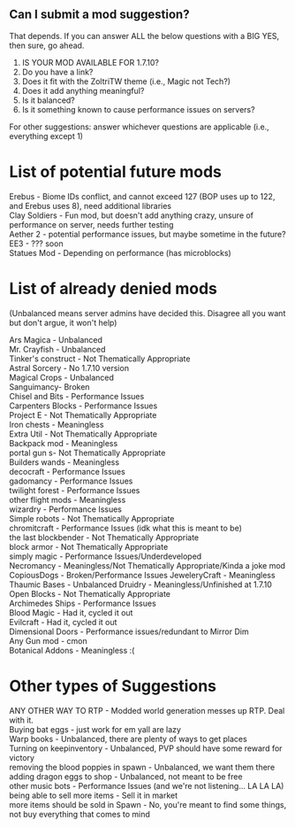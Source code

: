 ## Can I submit a mod suggestion?

That depends. If you can answer ALL the below questions with a BIG YES, then sure, go ahead.

1. IS YOUR MOD AVAILABLE FOR 1.7.10?
2. Do you have a link?
3. Does it fit with the ZoltriTW theme (i.e., Magic not Tech?)
4. Does it add anything meaningful?
5. Is it balanced?
6. Is it something known to cause performance issues on servers?

For other suggestions: answer whichever questions are applicable (i.e., everything except 1)

# List of potential future mods
Erebus - Biome IDs conflict, and cannot exceed 127 (BOP uses up to 122, and Erebus uses 8), need additional libraries  
Clay Soldiers - Fun mod, but doesn't add anything crazy, unsure of performance on server, needs further testing  
Aether 2 - potential performance issues, but maybe sometime in the future?  
EE3 - ??? soon  
Statues Mod - Depending on performance (has microblocks)  

# List of already denied mods
(Unbalanced means server admins have decided this.  Disagree all you want but don't argue, it won't help)

Ars Magica - Unbalanced  
Mr. Crayfish - Unbalanced  
Tinker's construct - Not Thematically Appropriate  
Astral Sorcery - No 1.7.10 version  
Magical Crops - Unbalanced  
Sanguimancy- Broken   
Chisel and Bits - Performance Issues  
Carpenters Blocks - Performance Issues  
Project E - Not Thematically Appropriate  
Iron chests - Meaningless   
Extra Util - Not Thematically Appropriate  
Backpack mod - Meaningless  
portal gun s- Not Thematically Appropriate  
Builders wands - Meaningless  
decocraft - Performance Issues  
gadomancy - Performance Issues  
twilight forest - Performance Issues  
other flight mods - Meaningless  
wizardry - Performance Issues  
Simple robots - Not Thematically Appropriate  
chromitcraft - Performance Issues (idk what this is meant to be)  
the last blockbender - Not Thematically Appropriate  
block armor - Not Thematically Appropriate  
simply magic - Performance Issues/Underdeveloped  
Necromancy - Meaningless/Not Thematically Appropriate/Kinda a joke mod  
CopiousDogs - Broken/Performance Issues
JeweleryCraft - Meaningless  
Thaumic Bases - Unbalanced
Druidry - Meaningless/Unfinished at 1.7.10  
Open Blocks - Not Thematically Appropriate  
Archimedes Ships - Performance Issues  
Blood Magic - Had it, cycled it out  
Evilcraft - Had it, cycled it out  
Dimensional Doors - Performance issues/redundant to Mirror Dim  
Any Gun mod - cmon  
Botanical Addons - Meaningless :(  

# Other types of Suggestions
ANY OTHER WAY TO RTP - Modded world generation messes up RTP. Deal with it.  
Buying bat eggs - just work for em yall are lazy  
Warp books - Unbalanced, there are plenty of ways to get places  
Turning on keepinventory - Unbalanced, PVP should have some reward for victory  
removing the blood poppies in spawn - Unbalanced, we want them there  
adding dragon eggs to shop - Unbalanced, not meant to be free  
other music bots - Performance Issues (and we're not listening... LA LA LA)  
being able to sell more items - Sell it in market  
more items should be sold in Spawn - No, you're meant to find some things, not buy everything that comes to mind

